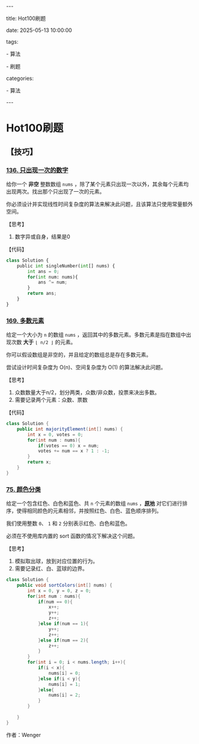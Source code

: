\---

title: Hot100刷题

date: 2025-05-13 10:00:00

tags:

  \- 算法

  \- 刷题

categories:

  \- 算法

\---

# Hot100刷题

## 【技巧】

### [136. 只出现一次的数字](https://leetcode.cn/problems/single-number/)

给你一个 **非空** 整数数组 `nums` ，除了某个元素只出现一次以外，其余每个元素均出现两次。找出那个只出现了一次的元素。

你必须设计并实现线性时间复杂度的算法来解决此问题，且该算法只使用常量额外空间。

【思考】

1. 数字异或自身，结果是0

【代码】

```python
class Solution {
    public int singleNumber(int[] nums) {
        int ans = 0;
        for(int num: nums){
            ans ^= num;
        }
        return ans;
    }
}
```

### [169. 多数元素](https://leetcode.cn/problems/majority-element/)

给定一个大小为 `n` 的数组 `nums` ，返回其中的多数元素。多数元素是指在数组中出现次数 **大于** `⌊ n/2 ⌋` 的元素。

你可以假设数组是非空的，并且给定的数组总是存在多数元素。

尝试设计时间复杂度为 O(n)、空间复杂度为 O(1) 的算法解决此问题。

【思考】

1. 众数数量大于n/2，划分两类，众数/非众数，投票来决出多数。
2. 需要记录两个元素：众数、票数

【代码】

```java
class Solution {
    public int majorityElement(int[] nums) {
        int x = 0, votes = 0;
        for(int num : nums){
            if(votes == 0) x = num;
            votes += num == x ? 1 : -1;
        }
        return x;
    }
}
```

### [75. 颜色分类](https://leetcode.cn/problems/sort-colors/)

给定一个包含红色、白色和蓝色、共 `n` 个元素的数组 `nums` ，**[原地](https://baike.baidu.com/item/原地算法)** 对它们进行排序，使得相同颜色的元素相邻，并按照红色、白色、蓝色顺序排列。

我们使用整数 `0`、 `1` 和 `2` 分别表示红色、白色和蓝色。

必须在不使用库内置的 sort 函数的情况下解决这个问题。

【思考】

1. 模拟取出球，放到对应位置的行为。
2. 需要记录红、白、蓝球的边界。

```java
class Solution {
    public void sortColors(int[] nums) {
        int x = 0, y = 0, z = 0;
        for(int num : nums){
            if(num == 0){
                x++;
                y++;
                z++;
            }else if(num == 1){
                y++;
                z++;
            }else if(num == 2){
                z++;
            }
        }
        for(int i = 0; i < nums.length; i++){
            if(i < x){
                nums[i] = 0;
            }else if(i < y){
                nums[i] = 1;
            }else{
                nums[i] = 2;
            }
        }
        
    }
}
```



作者：Wenger
